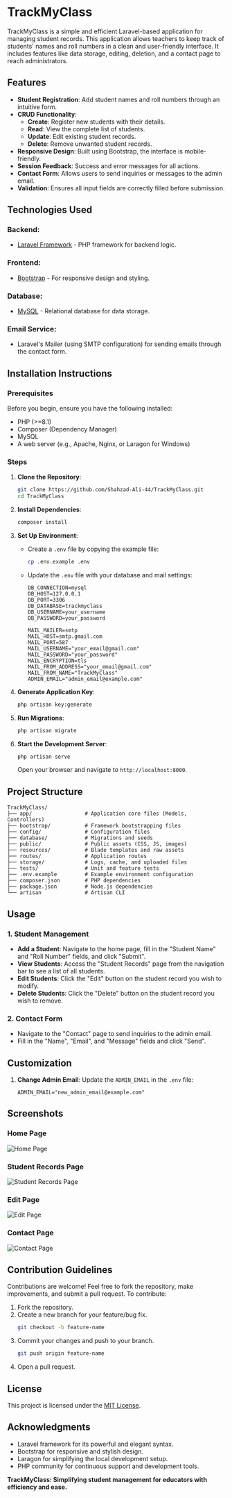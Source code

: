 # TrackMyClass

TrackMyClass is a simple and efficient Laravel-based application for managing student records. This application allows teachers to keep track of students' names and roll numbers in a clean and user-friendly interface. It includes features like data storage, editing, deletion, and a contact page to reach administrators.



## Features

- **Student Registration**: Add student names and roll numbers through an intuitive form.
- **CRUD Functionality**:
  - **Create**: Register new students with their details.
  - **Read**: View the complete list of students.
  - **Update**: Edit existing student records.
  - **Delete**: Remove unwanted student records.
- **Responsive Design**: Built using Bootstrap, the interface is mobile-friendly.
- **Session Feedback**: Success and error messages for all actions.
- **Contact Form**: Allows users to send inquiries or messages to the admin email.
- **Validation**: Ensures all input fields are correctly filled before submission.



## Technologies Used

### Backend:
- [Laravel Framework](https://laravel.com/) - PHP framework for backend logic.

### Frontend:
- [Bootstrap](https://getbootstrap.com/) - For responsive design and styling.

### Database:
- [MySQL](https://www.mysql.com/) - Relational database for data storage.

### Email Service:
- Laravel's Mailer (using SMTP configuration) for sending emails through the contact form.



## Installation Instructions

### Prerequisites

Before you begin, ensure you have the following installed:
- PHP (>=8.1)
- Composer (Dependency Manager)
- MySQL
- A web server (e.g., Apache, Nginx, or Laragon for Windows)

### Steps

1. **Clone the Repository**:
   ```bash
   git clone https://github.com/Shahzad-Ali-44/TrackMyClass.git
   cd TrackMyClass
   ```

2. **Install Dependencies**:
   ```bash
   composer install
   ```

3. **Set Up Environment**:
   - Create a `.env` file by copying the example file:
     ```bash
     cp .env.example .env
     ```
   - Update the `.env` file with your database and mail settings:
     ```env
     DB_CONNECTION=mysql
     DB_HOST=127.0.0.1
     DB_PORT=3306
     DB_DATABASE=trackmyclass
     DB_USERNAME=your_username
     DB_PASSWORD=your_password

     MAIL_MAILER=smtp
     MAIL_HOST=smtp.gmail.com
     MAIL_PORT=587
     MAIL_USERNAME="your_email@gmail.com"
     MAIL_PASSWORD="your_password"
     MAIL_ENCRYPTION=tls
     MAIL_FROM_ADDRESS="your_email@gmail.com"
     MAIL_FROM_NAME="TrackMyClass"
     ADMIN_EMAIL="admin_email@example.com"
     ```

4. **Generate Application Key**:
   ```bash
   php artisan key:generate
   ```

5. **Run Migrations**:
   ```bash
   php artisan migrate
   ```

6. **Start the Development Server**:
   ```bash
   php artisan serve
   ```
   Open your browser and navigate to `http://localhost:8000`.



## Project Structure

```plaintext
TrackMyClass/
├── app/                 # Application core files (Models, Controllers)
├── bootstrap/           # Framework bootstrapping files
├── config/              # Configuration files
├── database/            # Migrations and seeds
├── public/              # Public assets (CSS, JS, images)
├── resources/           # Blade templates and raw assets
├── routes/              # Application routes
├── storage/             # Logs, cache, and uploaded files
├── tests/               # Unit and feature tests
├── .env.example         # Example environment configuration
├── composer.json        # PHP dependencies
├── package.json         # Node.js dependencies
└── artisan              # Artisan CLI
```



## Usage

### 1. **Student Management**
- **Add a Student**: Navigate to the home page, fill in the "Student Name" and "Roll Number" fields, and click "Submit".
- **View Students**: Access the "Student Records" page from the navigation bar to see a list of all students.
- **Edit Students**: Click the "Edit" button on the student record you wish to modify.
- **Delete Students**: Click the "Delete" button on the student record you wish to remove.

### 2. **Contact Form**
- Navigate to the "Contact" page to send inquiries to the admin email.
- Fill in the "Name", "Email", and "Message" fields and click "Send".


## Customization

1. **Change Admin Email**:
   Update the `ADMIN_EMAIL` in the `.env` file:
   ```env
   ADMIN_EMAIL="new_admin_email@example.com"
   ```


## Screenshots

### Home Page
![Home Page](public/screenshots/homepage.png)

### Student Records Page
![Student Records Page](public/screenshots/studentrecords.png)

### Edit Page
![Edit Page](public/screenshots/editpage.png)

### Contact Page
![Contact Page](public/screenshots/contactpage.png)



## Contribution Guidelines

Contributions are welcome! Feel free to fork the repository, make improvements, and submit a pull request. To contribute:
1. Fork the repository.
2. Create a new branch for your feature/bug fix.
   ```bash
   git checkout -b feature-name
   ```
3. Commit your changes and push to your branch.
   ```bash
   git push origin feature-name
   ```
4. Open a pull request.



## License

This project is licensed under the [MIT License](LICENSE).

## Acknowledgments  
- Laravel framework for its powerful and elegant syntax.  
- Bootstrap for responsive and stylish design.  
- Laragon for simplifying the local development setup.  
- PHP community for continuous support and development tools.  

**TrackMyClass: Simplifying student management for educators with efficiency and ease.**  